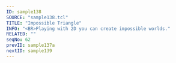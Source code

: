 ```yaml
---
ID: sample138
SOURCE: "sample138.tcl"
TITLE: "Impossible Triangle"
INFO: "<BR>Playing with 2D you can create impossible worlds."
RELATED: ""
seqNo: 62
prevID: sample137a
nextID: sample139
---
```

